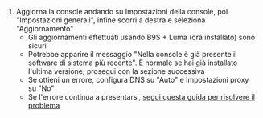 1. Aggiorna la console andando su Impostazioni della console, poi "Impostazioni generali", infine scorri a destra e seleziona "Aggiornamento"
   - Gli aggiornamenti effettuati usando B9S + Luma (ora installato) sono sicuri
   - Potrebbe apparire il messaggio "Nella console è già presente il software di sistema più recente". È normale se hai già installato l'ultima versione; prosegui con la sezione successiva
   - Se ottieni un errore, configura DNS su "Auto" e Impostazioni proxy su "No"
   - Se l'errore continua a presentarsi, [segui questa guida per risolvere il problema](troubleshooting#finalizing-setup)

